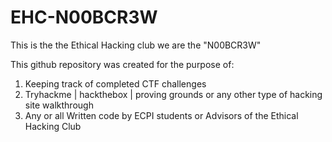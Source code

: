 # EHC-N00BCR3W

This is the the Ethical Hacking club we are the "N00BCR3W" 

This github repository was created for the purpose of:
  1. Keeping track of completed CTF challenges 
  2. Tryhackme | hackthebox | proving grounds or any other type of hacking site walkthrough
  3. Any or all Written code by ECPI students or Advisors of the Ethical Hacking Club
